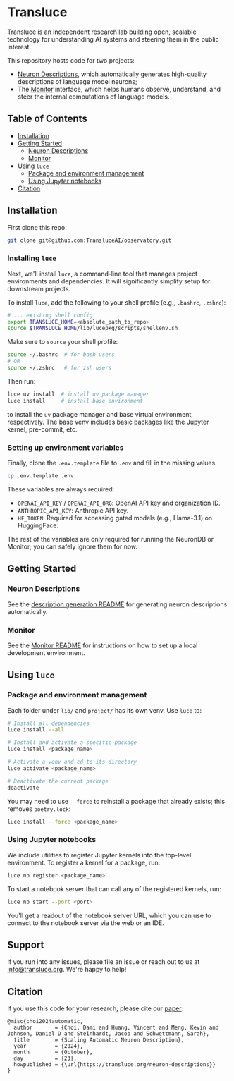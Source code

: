# Transluce

Transluce is an independent research lab building open, scalable technology for understanding AI systems and steering them in the public interest.

This repository hosts code for two projects:

- [Neuron Descriptions](https://transluce.org/neuron-descriptions), which automatically generates high-quality descriptions of language model neurons;
- The [Monitor](https://transluce.org/observability-interface) interface, which helps humans observe, understand, and steer the internal computations of language models.

## Table of Contents

- [Installation](#installation)
- [Getting Started](#getting-started)
  - [Neuron Descriptions](#neuron-descriptions)
  - [Monitor](#monitor)
- [Using `luce`](#using-luce)
  - [Package and environment management](#package-and-environment-management)
  - [Using Jupyter notebooks](#using-jupyter-notebooks)
- [Citation](#citation)

## Installation

First clone this repo:

```bash
git clone git@github.com:TransluceAI/observatory.git
```

### Installing `luce`

Next, we'll install `luce`, a command-line tool that manages project environments and dependencies. It will significantly simplify setup for downstream projects.

To install `luce`, add the following to your shell profile (e.g., `.bashrc`, `.zshrc`):

```bash
# ... existing shell config
export TRANSLUCE_HOME=<absolute_path_to_repo>
source $TRANSLUCE_HOME/lib/lucepkg/scripts/shellenv.sh
```

Make sure to `source` your shell profile:

```bash
source ~/.bashrc  # for bash users
# OR
source ~/.zshrc   # for zsh users
```

Then run:

```bash
luce uv install  # install uv package manager
luce install     # install base environment
```

to install the `uv` package manager and base virtual environment, respectively. The base venv includes basic packages like the Jupyter kernel, pre-commit, etc.

### Setting up environment variables

Finally, clone the `.env.template` file to `.env` and fill in the missing values.

```bash
cp .env.template .env
```

These variables are always required:

- `OPENAI_API_KEY` / `OPENAI_API_ORG`: OpenAI API key and organization ID.
- `ANTHROPIC_API_KEY`: Anthropic API key.
- `HF_TOKEN`: Required for accessing gated models (e.g., Llama-3.1) on HuggingFace.

The rest of the variables are only required for running the NeuronDB or Monitor; you can safely ignore them for now.

## Getting Started

### Neuron Descriptions

See the [description generation README](project/expgen/README.md) for generating neuron descriptions automatically.

### Monitor

See the [Monitor README](project/monitor/README.md) for instructions on how to set up a local development environment.

## Using `luce`

### Package and environment management

Each folder under `lib/` and `project/` has its own venv. Use `luce` to:

```bash
# Install all dependencies
luce install --all

# Install and activate a specific package
luce install <package_name>

# Activate a venv and cd to its directory
luce activate <package_name>

# Deactivate the current package
deactivate
```

You may need to use `--force` to reinstall a package that already exists; this removes `poetry.lock`:

```bash
luce install --force <package_name>
```

### Using Jupyter notebooks

We include utilities to register Jupyter kernels into the top-level environment. To register a kernel for a package, run:

```bash
luce nb register <package_name>
```

To start a notebook server that can call any of the registered kernels, run:

```bash
luce nb start --port <port>
```

You'll get a readout of the notebook server URL, which you can use to connect to the notebook server via the web or an IDE.

## Support

If you run into any issues, please file an issue or reach out to us at [info@transluce.org](mailto:info@transluce.org). We're happy to help!

## Citation

If you use this code for your research, please cite our [paper](https://transluce.org/neuron-descriptions):

```
@misc{choi2024automatic,
  author       = {Choi, Dami and Huang, Vincent and Meng, Kevin and Johnson, Daniel D and Steinhardt, Jacob and Schwettmann, Sarah},
  title        = {Scaling Automatic Neuron Description},
  year         = {2024},
  month        = {October},
  day          = {23},
  howpublished = {\url{https://transluce.org/neuron-descriptions}}
}
```
